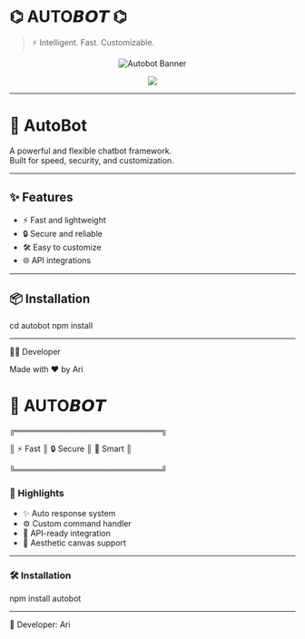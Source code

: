 
# ⌬ AUTO𝘽𝙊𝙏 ⌬

> ⚡ Intelligent. Fast. Customizable.

<p align="center">
  <img src="https://readme-typing-svg.demolab.com?font=JetBrains+Mono&size=26&duration=2800&pause=2000&color=00F5FF&center=true&vCenter=true&width=800&lines=;Fast+%7C+Reliable+%7C+Customizable" alt="Autobot Banner"/>
</p>

<p align="center">
  <img src="https://capsule-render.vercel.app/api?type=waving&color=0:00f5ff,100:0077ff&height=150&section=footer&text=AUTO+BOT&fontSize=40&fontAlign=70&fontAlignY=40&animation=fadeIn&desc=Built+For+Efficiency&descAlign=70&descAlignY=70&fontColor=ffffff" />
</p>

---

# 🤖 AutoBot

A powerful and flexible chatbot framework.  
Built for speed, security, and customization.

---

## ✨ Features
- ⚡ Fast and lightweight  
- 🔒 Secure and reliable  
- 🛠️ Easy to customize  
- 🌐 API integrations  

---

## 📦 Installation

cd autobot
npm install


---

👨‍💻 Developer

Made with ❤️ by Ari



# 🌌 AUTO𝘽𝙊𝙏



 ╔══════════════════════════╗

║  ⚡ Fast     ║   🔒 Secure    ║    🤖 Smart            ║

 ╚══════════════════════════╝

### 🌟 Highlights
- ✨ Auto response system
- ⚙️ Custom command handler
- 📡 API-ready integration
- 🎨 Aesthetic canvas support

---

### 🛠 Installation

npm install autobot


---

👑 Developer: Ari
